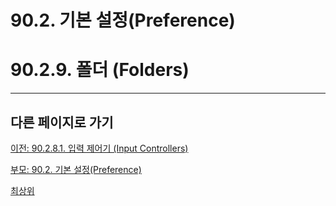 # 90.2. 기본 설정(Preference)
# 90.2.9. 폴더 (Folders)

***

## 다른 페이지로 가기

[이전: 90.2.8.1. 입력 제어기 (Input Controllers)](./90-02-08-input-devicex-01-input-controllers.md)

[부모: 90.2. 기본 설정(Preference)](./90-02-00-preference.md)

[최상위](./00-home.md)
